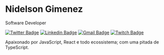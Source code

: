 # Nidelson Gimenez

Software Developer

[![Twitter Badge](https://img.shields.io/badge/-@NidelsonGimenez-369?style=flat-square&labelColor=369&logo=twitter&logoColor=white&link=https://twitter.com/NidelsonGimenez)](https://twitter.com/NidelsonGimenez)
[![Linkedin Badge](https://img.shields.io/badge/-Nidelson%20Gimenez-369?style=flat-square&logo=Linkedin&logoColor=white&link=https://www.linkedin.com/in/nidelson)](https://linkedin.com/in/nidelson)
[![Gmail Badge](https://img.shields.io/badge/-nidelson@gmail.com-369?style=flat-square&logo=Gmail&logoColor=white&link=mailto:nidelson@gmail.com)](mailto:nidelson@gmail.com)
[![Twitch Badge](https://img.shields.io/badge/-@NidelsonGimenez-369?style=flat-square&labelColor=369&logo=twitch&logoColor=white&link=https://www.twitch.tv/NidelsonGimenez)](https://www.twitch.tv/NidelsonGimenez)

Apaixonado por JavaScript, React e todo ecossistema; com uma pitada de TypeScript.
